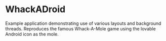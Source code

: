 WhackADroid
===========

Example application demonstrating use of various layouts and background threads. Reproduces the famous Whack-A-Mole game using the lovable Android icon as the mole.
